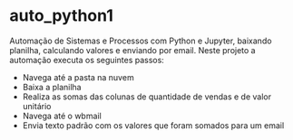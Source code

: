 # auto_python1
Automação de Sistemas e Processos com Python e Jupyter, baixando planilha, calculando valores e enviando por email.
Neste projeto a automação executa os seguintes passos:
- Navega até a pasta na nuvem
- Baixa a planilha
- Realiza as somas das colunas de quantidade de vendas e de valor unitário
- Navega até o wbmail
- Envia texto padrão com os valores que foram somados para um email
